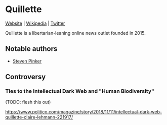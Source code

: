 # Quillette

[Website](https://quillette.com/) | [Wikipedia](https://en.wikipedia.org/wiki/Quillette) |  [Twitter](https://twitter.com/Quillette)

Quillette is a libertarian-leaning online news outlet founded in 2015.


## Notable authors

- [Steven Pinker](@sapinker.md)

## Controversy

### Ties to the Intellectual Dark Web and "Human Biodiversity"

(TODO: flesh this out)

https://www.politico.com/magazine/story/2018/11/11/intellectual-dark-web-quillette-claire-lehmann-221917/
